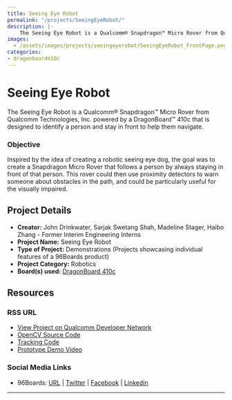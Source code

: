 ```yaml
---
title: Seeing Eye Robot
permalink: "/projects/SeeingEyeRobot/"
description: |-
    The Seeing Eye Robot is a Qualcomm® Snapdragon™ Micro Rover from Qualcomm Technologies, Inc. powered by a DragonBoard™ 410c that is designed to identify a person and stay in front to help them navigate.
images:
  - /assets/images/projects/seeingeyerobot/SeeingEyeRobot_FrontPage.png
categories:
- dragonboard410c
---
```

# Seeing Eye Robot

The Seeing Eye Robot is a Qualcomm® Snapdragon™ Micro Rover from Qualcomm Technologies, Inc. powered by a DragonBoard™ 410c that is designed to identify a person and stay in front to help them navigate.

### Objective

Inspired by the idea of creating a robotic seeing eye dog, the goal was to create a Snapdragon Micro Rover that follows a person by always staying in front of that person. This rover could then use proximity detectors to warn someone about obstacles in the path, and could be particularly useful for the visually impaired.

## Project Details

- **Creator:** John Drinkwater, Sarjak Swetang Shah, Madeline Stager, Haibo Zhang - Former Interim Engineering Interns
- **Project Name:** Seeing Eye Robot
- **Type of Project:** Demonstrations (Projects showcasing individual features of a 96Boards product)
- **Project Category:** Robotics
- **Board(s) used:** [DragonBoard 410c](https://www.96boards.org/product/dragonboard410c/)

## Resources

### RSS URL

- [View Project on Qualcomm Developer Network](https://developer.qualcomm.com/project/seeing-eye-robot)
- [OpenCV Source Code](http://opencv.org/)
- [Tracking Code](https://github.com/sarjakshah/opencv_sarjak/blob/master/opencv/release/multi_ball_tracking/ball_tracking.py)
- [Prototype Demo Video](https://www.youtube.com/embed/XsIanvVZ9so?rel=0&width=560&height=315&wmode=transparent&iframe=true&autoplay=1)

### Social Media Links

- 96Boards: [URL](https://www.96boards.org/) &#124; [Twitter](https://twitter.com/96boards) &#124; [Facebook](https://www.facebook.com/96Boards) &#124; [Linkedin](https://www.linkedin.com/company/{{site.linkedin_username}}/)

***
